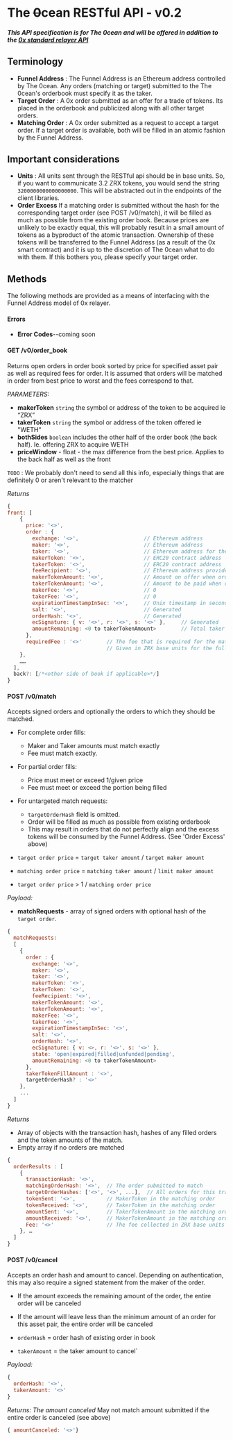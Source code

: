 # The ~~0~~cean RESTful API - v0.2
##### This API specification is for The 0cean and will be offered in addition to the [0x standard relayer API](https://github.com/0xProject/standard-relayer-api)

## Terminology
* **Funnel Address** : The Funnel Address is an Ethereum address controlled by The 0cean.  Any orders (matching or target) submitted to the The 0cean's orderbook must specify it as the taker.  
* **Target Order** : A 0x order submitted as an offer for a trade of tokens.  Its placed in the orderbook and publicized along with all other target orders.
* **Matching Order** : A 0x order submitted as a request to accept a target order.  If a target order is available, both will be filled in an atomic fashion by the Funnel Address.

## Important considerations
* **Units** : All units sent through the RESTful api should be in base units.  So, if you want to communicate 3.2 ZRX tokens, you would send the string `3200000000000000000`.  This will be abstracted out in the endpoints of the client libraries.
* **Order Excess** If a matching order is submitted without the hash for the corresponding target order (see POST /v0/match), it will be filled as much as possible from the existing order book.  Because prices are unlikely to be exactly equal, this will probably result in a small amount of tokens as a byproduct of the atomic transaction.  Ownership of these tokens will be transferred to the Funnel Address (as a result of the 0x smart contract) and it is up to the discretion of The 0cean what to do with them.  If this bothers you, please specify your target order.

## Methods
The following methods are provided as a means of interfacing with the Funnel Address model of 0x relayer.
#### Errors
* **Error Codes**--coming soon

#### GET /v0/order_book
Returns open orders in order book sorted by price for specified asset pair as well as required fees for order.  It is assumed that orders will be matched in order from best price to worst and the fees correspond to that.

_PARAMETERS:_
* **makerToken**  `string` the symbol or address of the token to be acquired    ie   “ZRX”
* **takerToken**   `string` the symbol or address of the token offered ie   "WETH”
* **bothSides**  `boolean` includes the other half of the order book (the back half).  Ie. offering ZRX to acquire WETH
* **priceWindow** - float  - the max difference from the best price.  Applies to the back half as well as the front


`TODO` : We probably don't need to send all this info, especially things that are definitely 0 or aren't relevant to the matcher

_Returns_
```javascript
{
front: [
    {
      price: '<>',
      order : {
        exchange: '<>',                     // Ethereum address
        maker: '<>',                        // Ethereum address
        taker: '<>',                        // Ethereum address for the Funnel Address
        makerToken: '<>',                   // ERC20 contract address
        takerToken: '<>',                   // ERC20 contract address
        feeRecipient: '<>',                 // Ethereum address provided by The 0cean
        makerTokenAmount: '<>',             // Amount on offer when order was made
        takerTokenAmount: '<>',             // Amount to be paid when order was made
        makerFee: '<>',                     // 0
        takerFee: '<>',                     // 0
        expirationTimestampInSec: '<>',     // Unix timestamp in seconds
        salt: '<>',                         // Generated
        orderHash: '<>',                    // Generated
        ecSignature: { v: '<>', r: '<>', s: '<>' },     // Generated
        amountRemaining: <0 to takerTokenAmount>        // Total taker tokens available
      },
      requiredFee : '<>'        // The fee that is required for the matching order.             
                                // Given in ZRX base units for the full order amount
    },
    ……
  ],
  back?: [/*<other side of book if applicable>*/]
}
```


#### POST /v0/match
Accepts signed orders and optionally the orders to which they should be matched.
* For complete order fills:  
  * Maker and Taker amounts must match exactly
  * Fee must match exactly.
* For partial order fills:
  * Price must meet or exceed 1/given price
  * Fee must meet or exceed the portion being filled
* For untargeted match requests:
  * `targetOrderHash` field is omitted.
  * Order will be filled as much as possible from existing
orderbook
  *   This may result in orders that do not perfectly align and the excess tokens will be consumed by the Funnel Address. (See 'Order Excess' above)


* `target order price`  = `target taker amount` / `target maker amount`
* `matching order price` = `matching taker amount` / `limit maker amount`
* `target order price` > 1 / `matching order price`


_Payload:_
* **matchRequests** - array of signed orders with optional hash of the `target order`.  
```javascript
{
  matchRequests:
  [
    {
      order : {
        exchange: '<>',
        maker: '<>',
        taker: '<>',
        makerToken: '<>',
        takerToken: '<>',
        feeRecipient: '<>',
        makerTokenAmount: '<>',
        takerTokenAmount: '<>',
        makerFee: '<>',
        takerFee: '<>',
        expirationTimestampInSec: '<>',
        salt: '<>',
        orderHash: '<>',
        ecSignature: { v: <>, r: '<>', s: '<>' },
        state: 'open|expired|filled|unfunded|pending',
        amountRemaining: <0 to takerTokenAmount>
      },
      takerTokenFillAmount : '<>',
      targetOrderHash? : '<>'
    },
    ...
  ]
}
```
_Returns_
* Array of objects with the transaction hash, hashes of any filled orders and the token amounts of the match.
* Empty array if no orders are matched
```javascript
{
  orderResults : [
    {
      transactionHash: '<>',
      matchingOrderHash: '<>',  // The order submitted to match
      targetOrderHashes: ['<>', '<>', ...],  // All orders for this transaction
      tokenSent: '<>',          // MakerToken in the matching order
      tokenReceived: '<>',      // TakerToken in the matching order
      amountSent: '<>',         // TakerTokenAmount in the matching order (if the entire order was filled)
      amountReceived: '<>',     // MakerTokenAmount in the matching order (if the entire order was filled)   
      Fee: '<>'                 // The fee collected in ZRX base units
    }, …
  ]
}
```

#### POST /v0/cancel
Accepts an order hash and amount to cancel.  Depending on authentication, this may also require a signed statement from the maker of the order.
* If the amount exceeds the remaining amount of the order, the entire order will be canceled
* If the amount will leave less than the minimum amount of an order for this asset pair, the entire order will be canceled

* `orderHash`  = order hash of existing order in book
* `takerAmount` = the taker amount to cancel`


_Payload:_
```javascript
{
  orderHash: '<>',
  takerAmount: '<>'
}
```

*Returns: The amount canceled*  May not match amount submitted if the entire order is canceled (see above)
```javascript
{ amountCanceled: '<>'}
```
